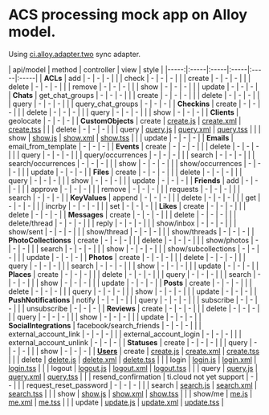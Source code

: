 ACS processing mock app on Alloy model.
===
Using [ci.alloy.adapter.two](https://github.com/aaronksaunders/ci.alloy.adapter.two) sync adapter.


| api/model | method | controller | view | style |
|-----:|:-----|:-----|:-----|:-----|:-----|
| **ACLs** | add | - | - | - |
| | check | - | - | - |
| | create | - | - | - |
| | delete | - | - | - |
| | remove | - | - | - |
| | show | - | - | - |
| | update | - | - | - |
| **Chats** | get_chat_groups | - | - | - |
| | create | - | - | - |
| | delete | - | - | - |
| | query | - | - | - |
| | query_chat_groups | - | - | - |
| **Checkins** | create | - | - | - |
| | delete | - | - | - |
| | query | - | - | - |
| | show | - | - | - |
| **Clients** | geolocate | - | - | - |
| **CustomObjects** | create | [create.js](https://github.com/k0sukey/alloy.adapter.acs/blob/master/app/controllers/objects/create.js) | [create.xml](https://github.com/k0sukey/alloy.adapter.acs/blob/master/app/views/objects/create.xml) | [create.tss](https://github.com/k0sukey/alloy.adapter.acs/blob/master/app/styles/objects/create.tss) |
| | delete | - | - | - |
| | query | [query.js](https://github.com/k0sukey/alloy.adapter.acs/blob/master/app/controllers/objects/query.js) | [query.xml](https://github.com/k0sukey/alloy.adapter.acs/blob/master/app/views/objects/query.xml) | [query.tss](https://github.com/k0sukey/alloy.adapter.acs/blob/master/app/styles/objects/query.tss) |
| | show | [show.js](https://github.com/k0sukey/alloy.adapter.acs/blob/master/app/controllers/objects/show.js) | [show.xml](https://github.com/k0sukey/alloy.adapter.acs/blob/master/app/views/objects/show.xml) | [show.tss](https://github.com/k0sukey/alloy.adapter.acs/blob/master/app/styles/objects/show.tss) |
| | update | - | - | - |
| **Emails** | email_from_template | - | - | - |
| **Events** | create | - | - | - |
| | delete | - | - | - |
| | query | - | - | - |
| | query/occurrences | - | - | - |
| | search | - | - | - |
| | search/occurrences | - | - | - |
| | show | - | - | - |
| | show/occurrences | - | - | - |
| | update | - | - | - |
| **Files** | create | - | - | - |
| | delete | - | - | - |
| | query | - | - | - |
| | show | - | - | - |
| | update | - | - | - |
| **Friends** | add | - | - | - |
| | approve | - | - | - |
| | remove | - | - | - |
| | requests | - | - | - |
| | search | - | - | - |
| **KeyValues** | append | - | - | - |
| | delete | - | - | - |
| | get | - | - | - |
| | incrby | - | - | - |
| | set | - | - | - |
| **Likes** | create | - | - | - |
| | delete | - | - | - |
| **Messages** | create | - | - | - |
| | delete | - | - | - |
| | delete/thread | - | - | - |
| | reply | - | - | - |
| | show/inbox | - | - | - |
| | show/sent | - | - | - |
| | show/thread | - | - | - |
| | show/threads | - | - | - |
| **PhotoCollectionss** | create | - | - | - |
| | delete | - | - | - |
| | show/photos | - | - | - |
| | search | - | - | - |
| | show | - | - | - |
| | show/subcollections | - | - | - |
| | update | - | - | - |
| **Photos** | create | - | - | - |
| | delete | - | - | - |
| | query | - | - | - |
| | search | - | - | - |
| | show | - | - | - |
| | update | - | - | - |
| **Places** | create | - | - | - |
| | delete | - | - | - |
| | query | - | - | - |
| | search | - | - | - |
| | show | - | - | - |
| | update | - | - | - |
| **Posts** | create | - | - | - |
| | delete | - | - | - |
| | query | - | - | - |
| | show | - | - | - |
| | update | - | - | - |
| **PushNotifications** | notify | - | - | - |
| | query | - | - | - |
| | subscribe | - | - | - |
| | unsubscribe | - | - | - |
| **Reviews** | create | - | - | - |
| | delete | - | - | - |
| | query | - | - | - |
| | show | - | - | - |
| | update | - | - | - |
| **SocialIntegrations** | facebook/search_friends | - | - | - |
| | external_account_link | - | - | - |
| | external_account_login | - | - | - |
| | external_account_unlink | - | - | - |
| **Statuses** | create | - | - | - |
| | query | - | - | - |
| | show | - | - | - |
| **[Users](https://github.com/k0sukey/alloy.adapter.acs/blob/master/app/models/users.js)** | create | [create.js](https://github.com/k0sukey/alloy.adapter.acs/blob/master/app/controllers/users/create.js) | [create.xml](https://github.com/k0sukey/alloy.adapter.acs/blob/master/app/views/users/create.xml) | [create.tss](https://github.com/k0sukey/alloy.adapter.acs/blob/master/app/styles/users/create.tss) |
| | delete | [delete.js](https://github.com/k0sukey/alloy.adapter.acs/blob/master/app/controllers/users/delete.js) | [delete.xml](https://github.com/k0sukey/alloy.adapter.acs/blob/master/app/views/users/delete.xml) | [delete.tss](https://github.com/k0sukey/alloy.adapter.acs/blob/master/app/styles/users/delete.tss) |
| | login | [login.js](https://github.com/k0sukey/alloy.adapter.acs/blob/master/app/controllers/users/login.js) | [login.xml](https://github.com/k0sukey/alloy.adapter.acs/blob/master/app/views/users/login.xml) | [login.tss](https://github.com/k0sukey/alloy.adapter.acs/blob/master/app/styles/users/login.tss) |
| | logout | [logout.js](https://github.com/k0sukey/alloy.adapter.acs/blob/master/app/controllers/users/logout.js) | [logout.xml](https://github.com/k0sukey/alloy.adapter.acs/blob/master/app/views/users/logout.xml) | [logout.tss](https://github.com/k0sukey/alloy.adapter.acs/blob/master/app/styles/users/logout.tss) |
| | query | [query.js](https://github.com/k0sukey/alloy.adapter.acs/blob/master/app/controllers/users/query.js) | [query.xml](https://github.com/k0sukey/alloy.adapter.acs/blob/master/app/views/users/query.xml) | [query.tss](https://github.com/k0sukey/alloy.adapter.acs/blob/master/app/styles/users/query.tss) |
| | resend_confirmation | ti.cloud not yet support | - | - |
| | request_reset_password | - | - | - |
| | search | [search.js](https://github.com/k0sukey/alloy.adapter.acs/blob/master/app/controllers/users/search.js) | [search.xml](https://github.com/k0sukey/alloy.adapter.acs/blob/master/app/views/users/search.xml) | [search.tss](https://github.com/k0sukey/alloy.adapter.acs/blob/master/app/styles/users/search.tss) |
| | show | [show.js](https://github.com/k0sukey/alloy.adapter.acs/blob/master/app/controllers/users/show.js) | [show.xml](https://github.com/k0sukey/alloy.adapter.acs/blob/master/app/views/users/show.xml) | [show.tss](https://github.com/k0sukey/alloy.adapter.acs/blob/master/app/styles/users/show.tss) |
| | show/me | [me.js](https://github.com/k0sukey/alloy.adapter.acs/blob/master/app/controllers/users/me.js) | [me.xml](https://github.com/k0sukey/alloy.adapter.acs/blob/master/app/views/users/me.xml) | [me.tss](https://github.com/k0sukey/alloy.adapter.acs/blob/master/app/styles/users/me.tss) |
| | update | [update.js](https://github.com/k0sukey/alloy.adapter.acs/blob/master/app/controllers/users/update.js) | [update.xml](https://github.com/k0sukey/alloy.adapter.acs/blob/master/app/views/users/update.xml) | [update.tss](https://github.com/k0sukey/alloy.adapter.acs/blob/master/app/styles/users/update.tss) |
